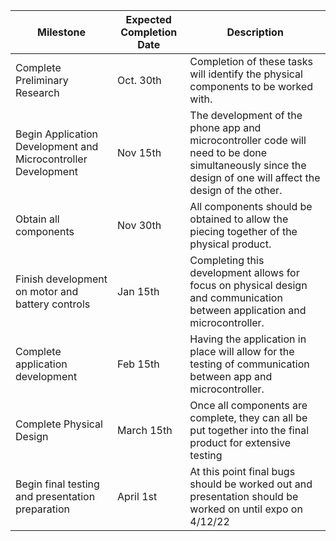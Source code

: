 Milestone | Expected Completion Date | Description
----- | ----- | -----
Complete Preliminary Research | Oct. 30th | Completion of these tasks will identify the physical components to be worked with.
Begin Application Development and Microcontroller Development | Nov 15th | The development of the phone app and microcontroller code will need to be done simultaneously since the design of one will affect the design of the other.
Obtain all components | Nov 30th | All components should be obtained to allow the piecing together of the physical product.
Finish development on motor and battery controls | Jan 15th | Completing this development allows for focus on physical design and communication between application and microcontroller.
Complete application development | Feb 15th | Having the application in place will allow for the testing of communication between app and microcontroller.
Complete Physical Design | March 15th | Once all components are complete, they can all be put together into the final product for extensive testing
Begin final testing and presentation preparation | April 1st | At this point final bugs should be worked out and presentation should be worked on until expo on 4/12/22
